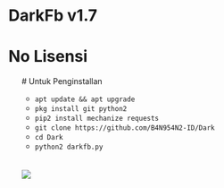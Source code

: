 # DarkFb v1.7
# No Lisensi

<ul>
# Untuk Penginstallan
<ul>
<li><code>apt update && apt upgrade</code></li>
<li><code>pkg install git python2</code></li>
<li><code>pip2 install mechanize requests</code></li>
<li><code>git clone https://github.com/B4N954N2-ID/Dark</code></li>
<li><code>cd Dark</code></li>
<li><code>python2 darkfb.py</code></li>
</ul>
<br />
<br />
<img src="https://github.com/B4NG54N2-ID/Dark/blob/master/Screenshot_20190907-120436.png" />
